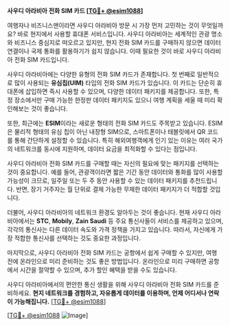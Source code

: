 **사우디 아라비아 전화 SIM 카드 [[TG💪+ @esim1088](https://t.me/s/esim1088)]**

여행자나 비즈니스맨이라면 사우디 아라비아 방문 시 가장 먼저 고민하는 것이 무엇일까요? 바로 현지에서 사용할 휴대폰 서비스입니다. 사우디 아라비아는 세계적인 관광 명소와 비즈니스 중심지로 떠오르고 있지만, 현지 전화 SIM 카드를 구매하지 않으면 데이터 연결이나 국제 통화를 활용하기가 쉽지 않습니다. 이때 필요한 것이 바로 사우디 아라비아 전화 SIM 카드입니다.

사우디 아라비아에는 다양한 유형의 전화 SIM 카드가 존재합니다. 첫 번째로 일반적으로 많이 사용되는 **유심칩(UIM)** 타입의 전화 SIM 카드가 있습니다. 이 카드는 단순히 휴대폰에 삽입하면 즉시 사용할 수 있으며, 다양한 데이터 패키지를 제공합니다. 또한, 특정 장소에서만 구매 가능한 한정판 데이터 패키지도 있으니 여행 계획을 세울 때 미리 확인해보는 것이 좋습니다.

또한, 최근에는 **ESIM**이라는 새로운 형태의 전화 SIM 카드도 주목받고 있습니다. ESIM은 물리적 형태의 유심 칩이 아닌 내장형 SIM으로, 스마트폰이나 태블릿에서 QR 코드를 통해 간단하게 설정할 수 있습니다. 특히 해외여행객에게 인기 있는 이유는 여러 국가의 네트워크를 동시에 지원하며, 데이터 요금을 최적화할 수 있다는 점입니다.

사우디 아라비아 전화 SIM 카드를 구매할 때는 자신의 필요에 맞는 패키지를 선택하는 것이 중요합니다. 예를 들어, 관광객이라면 짧은 기간 동안 데이터와 통화를 많이 사용할 가능성이 크므로, 일주일 또는 두 주 동안 사용할 수 있는 데이터 패키지를 추천드립니다. 반면, 장기 거주자는 월 단위로 결제 가능한 무제한 데이터 패키지가 더 적합할 것입니다.

더불어, 사우디 아라비아의 네트워크 환경도 알아두는 것이 좋습니다. 현재 사우디 아라비아에서는 **STC**, **Mobily**, **Zain Saudi** 등 주요 통신사들이 서비스를 제공하고 있으며, 각각의 통신사는 다른 데이터 속도와 가격 정책을 가지고 있습니다. 따라서, 자신에게 가장 적합한 통신사를 선택하는 것도 중요한 과정입니다.

마지막으로, 사우디 아라비아 전화 SIM 카드는 공항에서 쉽게 구매할 수 있지만, 여행 전에 온라인으로 미리 준비하는 것도 좋은 방법입니다. 온라인으로 미리 구매하면 공항에서 시간을 절약할 수 있으며, 추가 할인 혜택을 받을 수도 있습니다.

사우디 아라비아에서의 편안한 통신 생활을 위해 사우디 아라비아 전화 SIM 카드를 준비하세요. **현지 네트워크를 경험하고, 자유롭게 데이터를 이용하며, 언제 어디서나 연락이 가능해집니다.** [[TG💪+ @esim1088](https://t.me/s/esim1088)]

[[TG💪+ @esim1088](https://t.me/s/esim1088) ![Image](https://i.postimg.cc/Y0z9fWf4/image.png)]